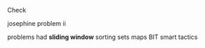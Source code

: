 Check

josephine problem ii

problems had 
  **sliding window**
  sorting
  sets
  maps
  BIT
  smart tactics
